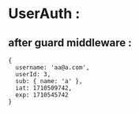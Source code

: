 # UserAuth : 

##   after guard middleware : 
```
{
  username: 'aa@a.com',
  userId: 3,
  sub: { name: 'a' },
  iat: 1710509742,
  exp: 1710545742
}
```